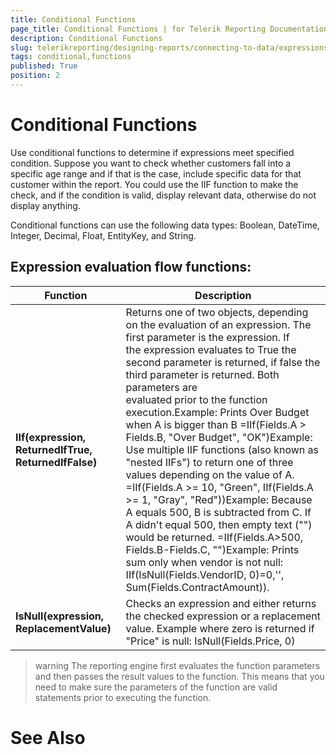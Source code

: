 ```yaml
---
title: Conditional Functions
page_title: Conditional Functions | for Telerik Reporting Documentation
description: Conditional Functions
slug: telerikreporting/designing-reports/connecting-to-data/expressions/expressions-reference/functions/conditional-functions
tags: conditional,functions
published: True
position: 2
---
```


# Conditional Functions



Use conditional functions to determine if expressions meet specified condition. Suppose you want to check 
    	whether customers fall into a specific age range and if that is the case, include specific data for that customer within the report.
    	You could use the IIF function to make the check, and if the condition is valid, display relevant data, otherwise do not 
    	display anything.


Conditional functions can use the following data types: Boolean, DateTime, Integer, Decimal, Float, EntityKey, and String.


## Expression evaluation flow functions:


| Function | Description |
| ------ | ------ |
| __IIf(expression, ReturnedIfTrue, ReturnedIfFalse)__ |Returns one of two objects, depending on the evaluation of an expression. The first parameter is the expression. If <br/>  	the expression evaluates to True the second parameter is returned, if false the third parameter is returned. Both parameters are <br/>    evaluated prior to the function execution.Example: Prints Over Budget when A is bigger than B =IIf(Fields.A > Fields.B, "Over Budget", "OK")Example: Use multiple IIF functions (also known as "nested IIFs") to return one of three values depending on the value of A.<br/>        =IIf(Fields.A >= 10, "Green", IIf(Fields.A >= 1, "Gray", "Red"))Example: Because A equals 500, B is subtracted from C. If A didn't equal 500, then empty text ("") would be returned. =IIf(Fields.A>500, Fields.B-Fields.C, "")Example: Prints sum only when vendor is not null: IIf(IsNull(Fields.VendorID, 0)=0,'', Sum(Fields.ContractAmount)).|
| __IsNull(expression, ReplacementValue)__ |Checks an expression and either returns the checked expression or a replacement value. Example where zero is returned if "Price" is null: IsNull(Fields.Price, 0)|




>warning The reporting engine first evaluates the function parameters and then passes the result values to the function. This means that	you need to make sure the parameters of the function are valid statements prior to executing the function.	


# See Also

